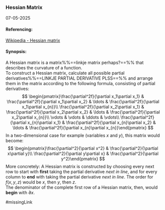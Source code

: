 ### Hessian Matrix
07-05-2025
#### Referencing:
[Wikipedia - Hessian matrix](https://en.wikipedia.org/wiki/Hessian_matrix)

#### Synopsis:
A Hessian matrix is a matrix%%==linkje matrix perhaps?==%% that describes the curvature of a function. <br>To construct a Hessian matrix, calculate all possible partial derivatives%%==LINKJE PARTIAL DERIVATIVE PLSS==%% and arrange them in the matrix according to the following formula, consisting of partial derivatives:
$$
\begin{pmatrix}\frac{\partial^2f}{\partial x_1\partial x_1} & \frac{\partial^2f}{\partial x_1\partial x_2} & \ldots & \frac{\partial^2f}{\partial x_1\partial x_{n}}\\ \frac{\partial^2f}{\partial x_2\partial x_1} & \frac{\partial^2f}{\partial x_2\partial x_2} & \ldots & \frac{\partial^2f}{\partial x_2\partial x_{n}}\\ \vdots & \vdots & \ddots & \vdots\\ \frac{\partial^2f}{\partial x_{n}\partial x_1} & \frac{\partial^2f}{\partial x_{n}\partial x_2} & \ldots & \frac{\partial^2f}{\partial x_{n}\partial x_{n}}\end{pmatrix}
$$
In a two-dimensional case for example (variables $x$ and $y$), this matrix would become: 
$$
\begin{pmatrix}\frac{\partial^2}{\partial x^2} & \frac{\partial^2}{\partial x\partial y}\\ \frac{\partial^2}{\partial y\partial x} & \frac{\partial^2}{\partial y^2}\end{pmatrix}
$$
More concretely: A Hessian matrix is constructed by choosing every next row to start with __first__ taking the partial derivative _next in line_, and for every column to __end__ with taking the partial derivative _next in line_. The order for $f(x,y,z)$ would be $x$, then $y$, then $z$. <br>The denominator of the complete first row of a Hessian matrix, then, would __begin__ with $\partial x$.

#missingLink 





